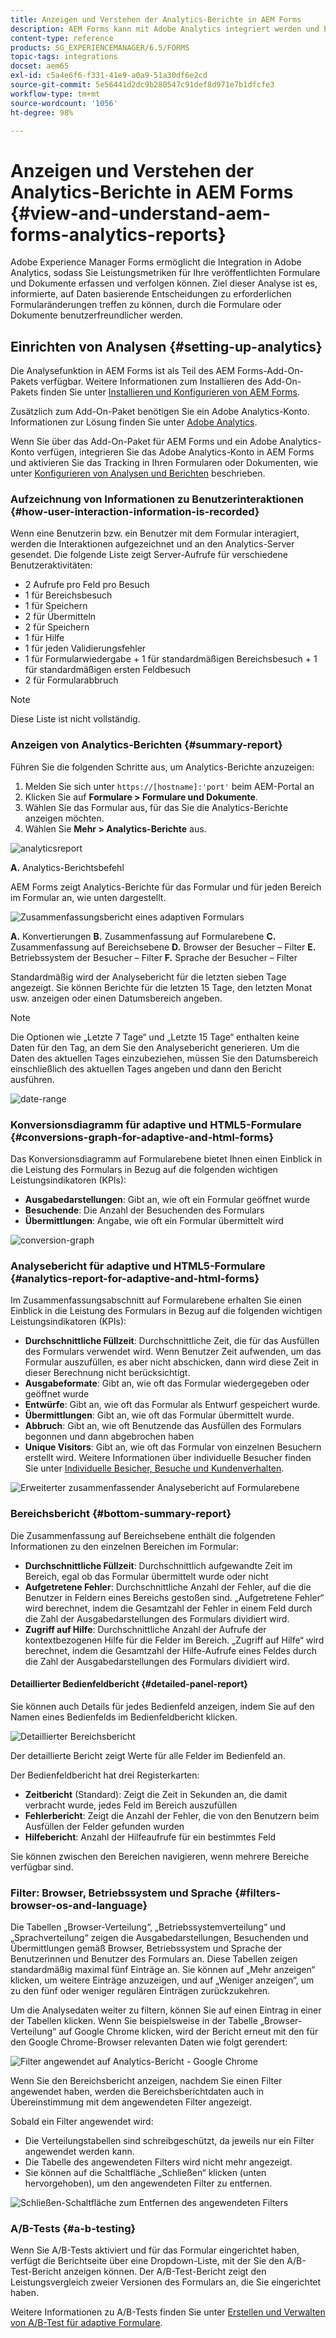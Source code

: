 ```yaml
---
title: Anzeigen und Verstehen der Analytics-Berichte in AEM Forms
description: AEM Forms kann mit Adobe Analytics integriert werden und bietet Ihnen eine Zusammenfassung und detaillierte Analysen zu Ihren veröffentlichten adaptiven Formularen.
content-type: reference
products: SG_EXPERIENCEMANAGER/6.5/FORMS
topic-tags: integrations
docset: aem65
exl-id: c5a4e6f6-f331-41e9-a0a9-51a30df6e2cd
source-git-commit: 5e56441d2dc9b280547c91def8d971e7b1dfcfe3
workflow-type: tm+mt
source-wordcount: '1056'
ht-degree: 98%

---
```


# Anzeigen und Verstehen der Analytics-Berichte in AEM Forms {#view-and-understand-aem-forms-analytics-reports}

Adobe Experience Manager Forms ermöglicht die Integration in Adobe Analytics, sodass Sie Leistungsmetriken für Ihre veröffentlichten Formulare und Dokumente erfassen und verfolgen können. Ziel dieser Analyse ist es, informierte, auf Daten basierende Entscheidungen zu erforderlichen Formularänderungen treffen zu können, durch die Formulare oder Dokumente benutzerfreundlicher werden.

## Einrichten von Analysen {#setting-up-analytics}

Die Analysefunktion in AEM Forms ist als Teil des AEM Forms-Add-On-Pakets verfügbar. Weitere Informationen zum Installieren des Add-On-Pakets finden Sie unter [Installieren und Konfigurieren von AEM Forms](../../forms/using/installing-configuring-aem-forms-osgi.md).

Zusätzlich zum Add-On-Paket benötigen Sie ein Adobe Analytics-Konto. Informationen zur Lösung finden Sie unter [Adobe Analytics](https://www.adobe.com/de/solutions/digital-analytics.html).

Wenn Sie über das Add-On-Paket für AEM Forms und ein Adobe Analytics-Konto verfügen, integrieren Sie das Adobe Analytics-Konto in AEM Forms und aktivieren Sie das Tracking in Ihren Formularen oder Dokumenten, wie unter [Konfigurieren von Analysen und Berichten](../../forms/using/configure-analytics-forms-documents.md) beschrieben.

### Aufzeichnung von Informationen zu Benutzerinteraktionen {#how-user-interaction-information-is-recorded}

Wenn eine Benutzerin bzw. ein Benutzer mit dem Formular interagiert, werden die Interaktionen aufgezeichnet und an den Analytics-Server gesendet. Die folgende Liste zeigt Server-Aufrufe für verschiedene Benutzeraktivitäten:

* 2 Aufrufe pro Feld pro Besuch
* 1 für Bereichsbesuch
* 1 für Speichern
* 2 für Übermitteln
* 2 für Speichern
* 1 für Hilfe
* 1 für jeden Validierungsfehler
* 1 für Formularwiedergabe + 1 für standardmäßigen Bereichsbesuch + 1 für standardmäßigen ersten Feldbesuch
* 2 für Formularabbruch

>[!NOTE]
>
>Diese Liste ist nicht vollständig.

### Anzeigen von Analytics-Berichten {#summary-report}

Führen Sie die folgenden Schritte aus, um Analytics-Berichte anzuzeigen:

1. Melden Sie sich unter `https://[hostname]:'port'` beim AEM-Portal an
1. Klicken Sie auf **Formulare > Formulare und Dokumente**.
1. Wählen Sie das Formular aus, für das Sie die Analytics-Berichte anzeigen möchten.
1. Wählen Sie **Mehr > Analytics-Berichte** aus.

![analyticsreport](assets/analyticsreport.png)

**A.** Analytics-Berichtsbefehl

AEM Forms zeigt Analytics-Berichte für das Formular und für jeden Bereich im Formular an, wie unten dargestellt.

![Zusammenfassungsbericht eines adaptiven Formulars](assets/analyticsdashboard_callout.png)

**A.** Konvertierungen **B.** Zusammenfassung auf Formularebene **C.** Zusammenfassung auf Bereichsebene **D.** Browser der Besucher – Filter **E.** Betriebssystem der Besucher – Filter **F.** Sprache der Besucher – Filter

Standardmäßig wird der Analysebericht für die letzten sieben Tage angezeigt. Sie können Berichte für die letzten 15 Tage, den letzten Monat usw. anzeigen oder einen Datumsbereich angeben.

>[!NOTE]
>
>Die Optionen wie „Letzte 7 Tage“ und „Letzte 15 Tage“ enthalten keine Daten für den Tag, an dem Sie den Analysebericht generieren. Um die Daten des aktuellen Tages einzubeziehen, müssen Sie den Datumsbereich einschließlich des aktuellen Tages angeben und dann den Bericht ausführen.

![date-range](assets/date-range.png)

### Konversionsdiagramm für adaptive und HTML5-Formulare {#conversions-graph-for-adaptive-and-html-forms}

Das Konversionsdiagramm auf Formularebene bietet Ihnen einen Einblick in die Leistung des Formulars in Bezug auf die folgenden wichtigen Leistungsindikatoren (KPIs):

* **Ausgabedarstellungen**: Gibt an, wie oft ein Formular geöffnet wurde
* **Besuchende**: Die Anzahl der Besuchenden des Formulars
* **Übermittlungen**: Angabe, wie oft ein Formular übermittelt wird

![conversion-graph](assets/conversion-graph.png)

### Analysebericht für adaptive und HTML5-Formulare {#analytics-report-for-adaptive-and-html-forms}

Im Zusammenfassungsabschnitt auf Formularebene erhalten Sie einen Einblick in die Leistung des Formulars in Bezug auf die folgenden wichtigen Leistungsindikatoren (KPIs):

* **Durchschnittliche Füllzeit**: Durchschnittliche Zeit, die für das Ausfüllen des Formulars verwendet wird. Wenn Benutzer Zeit aufwenden, um das Formular auszufüllen, es aber nicht abschicken, dann wird diese Zeit in dieser Berechnung nicht berücksichtigt.
* **Ausgabeformate**: Gibt an, wie oft das Formular wiedergegeben oder geöffnet wurde
* **Entwürfe**: Gibt an, wie oft das Formular als Entwurf gespeichert wurde.
* **Übermittlungen**: Gibt an, wie oft das Formular übermittelt wurde.
* **Abbruch**: Gibt an, wie oft Benutzende das Ausfüllen des Formulars begonnen und dann abgebrochen haben
* **Unique Visitors**: Gibt an, wie oft das Formular von einzelnen Besuchern erstellt wird. Weitere Informationen über individuelle Besucher finden Sie unter [Individuelle Besicher, Besuche und Kundenverhalten](https://helpx.adobe.com/de/analytics/kb/unique-visitors-visitor-behavior.html). 

![Erweiterter zusammenfassender Analysebericht auf Formularebene](assets/analytics-report.png)

### Bereichsbericht {#bottom-summary-report}

Die Zusammenfassung auf Bereichsebene enthält die folgenden Informationen zu den einzelnen Bereichen im Formular:

* **Durchschnittliche Füllzeit**: Durchschnittlich aufgewandte Zeit im Bereich, egal ob das Formular übermittelt wurde oder nicht 
* **Aufgetretene Fehler**: Durchschnittliche Anzahl der Fehler, auf die die Benutzer in Feldern eines Bereichs gestoßen sind. „Aufgetretene Fehler“ wird berechnet, indem die Gesamtzahl der Fehler in einem Feld durch die Zahl der Ausgabedarstellungen des Formulars dividiert wird. 
* **Zugriff auf Hilfe**: Durchschnittliche Anzahl der Aufrufe der kontextbezogenen Hilfe für die Felder im Bereich. „Zugriff auf Hilfe“ wird berechnet, indem die Gesamtzahl der Hilfe-Aufrufe eines Feldes durch die Zahl der Ausgabedarstellungen des Formulars dividiert wird.

#### Detaillierter Bedienfeldbericht {#detailed-panel-report}

Sie können auch Details für jedes Bedienfeld anzeigen, indem Sie auf den Namen eines Bedienfelds im Bedienfeldbericht klicken.

![Detaillierter Bereichsbericht](assets/panel-report-detailed.png)

Der detaillierte Bericht zeigt Werte für alle Felder im Bedienfeld an.

Der Bedienfeldbericht hat drei Registerkarten:

* **Zeitbericht** (Standard): Zeigt die Zeit in Sekunden an, die damit verbracht wurde, jedes Feld im Bereich auszufüllen
* **Fehlerbericht**: Zeigt die Anzahl der Fehler, die von den Benutzern beim Ausfüllen der Felder gefunden wurden
* **Hilfebericht**: Anzahl der Hilfeaufrufe für ein bestimmtes Feld

Sie können zwischen den Bereichen navigieren, wenn mehrere Bereiche verfügbar sind.

### Filter: Browser, Betriebssystem und Sprache {#filters-browser-os-and-language}

Die Tabellen „Browser-Verteilung“, „Betriebssystemverteilung“ und „Sprachverteilung“ zeigen die Ausgabedarstellungen, Besuchenden und Übermittlungen gemäß Browser, Betriebssystem und Sprache der Benutzerinnen und Benutzer des Formulars an. Diese Tabellen zeigen standardmäßig maximal fünf Einträge an. Sie können auf „Mehr anzeigen“ klicken, um weitere Einträge anzuzeigen, und auf „Weniger anzeigen“, um zu den fünf oder weniger regulären Einträgen zurückzukehren.

Um die Analysedaten weiter zu filtern, können Sie auf einen Eintrag in einer der Tabellen klicken. Wenn Sie beispielsweise in der Tabelle „Browser-Verteilung“ auf Google Chrome klicken, wird der Bericht erneut mit den für den Google Chrome-Browser relevanten Daten wie folgt gerendert:

![Filter angewendet auf Analytics-Bericht - Google Chrome ](assets/filter-1.png)

Wenn Sie den Bereichsbericht anzeigen, nachdem Sie einen Filter angewendet haben, werden die Bereichsberichtdaten auch in Übereinstimmung mit dem angewendeten Filter angezeigt.

 Sobald ein Filter angewendet wird:

* Die Verteilungstabellen sind schreibgeschützt, da jeweils nur ein Filter angewendet werden kann.
* Die Tabelle des angewendeten Filters wird nicht mehr angezeigt.
* Sie können auf die Schaltfläche „Schließen“ klicken (unten hervorgehoben), um den angewendeten Filter zu entfernen.

![Schließen-Schaltfläche zum Entfernen des angewendeten Filters](assets/close-filter.png)

### A/B-Tests {#a-b-testing}

Wenn Sie A/B-Tests aktiviert und für das Formular eingerichtet haben, verfügt die Berichtseite über eine Dropdown-Liste, mit der Sie den A/B-Test-Bericht anzeigen können. Der A/B-Test-Bericht zeigt den Leistungsvergleich zweier Versionen des Formulars an, die Sie eingerichtet haben. 

Weitere Informationen zu A/B-Tests finden Sie unter [Erstellen und Verwalten von A/B-Test für adaptive Formulare](../../forms/using/ab-testing-adaptive-forms.md).
